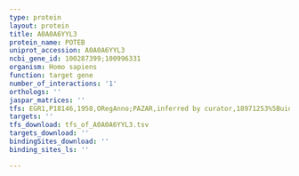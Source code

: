 ```yaml
---
type: protein
layout: protein
title: A0A0A6YYL3
protein_name: POTEB
uniprot_accession: A0A0A6YYL3
ncbi_gene_id: 100287399;100996331
organism: Homo sapiens
function: target gene
number_of_interactions: '1'
orthologs: ''
jaspar_matrices: ''
tfs: EGR1,P18146,1958,ORegAnno;PAZAR,inferred by curator,18971253%5Buid%5D+OR+26578589%5Buid%5D,No
targets: ''
tfs_download: tfs_of_A0A0A6YYL3.tsv
targets_download: ''
bindingSites_download: ''
binding_sites_ls: ''

---
```

